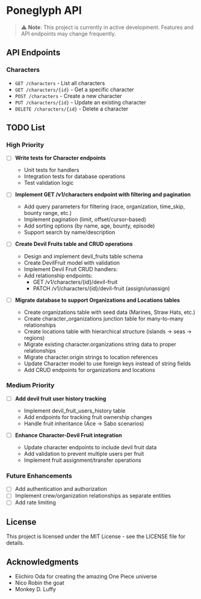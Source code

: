# Poneglyph API

> ⚠️ **Note**: This project is currently in active development. Features and API endpoints may change frequently.

## API Endpoints

### Characters
- `GET /characters` - List all characters
- `GET /characters/{id}` - Get a specific character
- `POST /characters` - Create a new character
- `PUT /characters/{id}` - Update an existing character
- `DELETE /characters/{id}` - Delete a character

## TODO List

### High Priority
- [ ] **Write tests for Character endpoints**
  - Unit tests for handlers
  - Integration tests for database operations
  - Test validation logic

- [ ] **Implement GET /v1/characters endpoint with filtering and pagination**
  - Add query parameters for filtering (race, organization, time_skip, bounty range, etc.)
  - Implement pagination (limit, offset/cursor-based)
  - Add sorting options (by name, age, bounty, episode)
  - Support search by name/description

- [ ] **Create Devil Fruits table and CRUD operations**
  - Design and implement devil_fruits table schema
  - Create DevilFruit model with validation
  - Implement Devil Fruit CRUD handlers:
  - Add relationship endpoints:
    - GET /v1/characters/{id}/devil-fruit
    - PATCH /v1/characters/{id}/devil-fruit (assign/unassign)

- [ ] **Migrate database to support Organizations and Locations tables**
  - Create organizations table with seed data (Marines, Straw Hats, etc.)
  - Create character_organizations junction table for many-to-many relationships
  - Create locations table with hierarchical structure (islands → seas → regions)
  - Migrate existing character.organizations string data to proper relationships
  - Migrate character.origin strings to location references
  - Update Character model to use foreign keys instead of string fields
  - Add CRUD endpoints for organizations and locations

### Medium Priority
- [ ] **Add devil fruit user history tracking**
  - Implement devil_fruit_users_history table
  - Add endpoints for tracking fruit ownership changes
  - Handle fruit inheritance (Ace → Sabo scenarios)

- [ ] **Enhance Character-Devil Fruit integration**
  - Update character endpoints to include devil fruit data
  - Add validation to prevent multiple users per fruit
  - Implement fruit assignment/transfer operations

### Future Enhancements
- [ ] Add authentication and authorization
- [ ] Implement crew/organization relationships as separate entities
- [ ] Add rate limiting

## License

This project is licensed under the MIT License - see the LICENSE file for details.

## Acknowledgments

- Eiichiro Oda for creating the amazing One Piece universe
- Nico Robin the goat
- Monkey D. Luffy